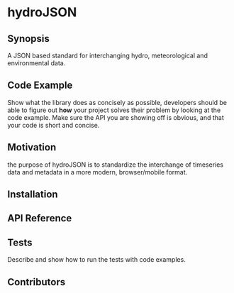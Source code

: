 hydroJSON
=========

## Synopsis
A JSON based standard for interchanging hydro, meteorological and environmental data.

## Code Example

Show what the library does as concisely as possible, developers should be able to figure out **how** your project solves their problem by looking at the code example. Make sure the API you are showing off is obvious, and that your code is short and concise.

## Motivation

the purpose of hydroJSON is to standardize the interchange of timeseries data and metadata in a more modern, browser/mobile format.

## Installation


## API Reference


## Tests

Describe and show how to run the tests with code examples.

## Contributors

